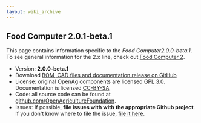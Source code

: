 ```yaml
---
layout: wiki_archive
---
```


## Food Computer 2.0.1-beta.1

This page contains information specific to the *Food
Computer2.0.0-beta.1*. To see general information for the 2.x line, check out
[Food Computer 2](../food_computer_2.md).

-   Version: **2.0.0-beta.1**
-   Download [BOM, CAD files and documentation release on
    GitHub](https://github.com/OpenAgInitiative/openag_pfc2/releases/tag/v2.0.0-beta)
-   License: original OpenAg components are licensed [GPL
    3.0](https://www.gnu.org/licenses/quick-guide-gplv3.html).
    Documentation is licensed
    [CC-BY-SA](https://creativecommons.org/licenses/by-sa/4.0/)
-   Code: all source code can be found at
    [github.com/OpenAgricultureFoundation](https://github.com/OpenAgricultureFoundation).
-   Issues: If possible, **file issues with with the appropriate Github
    project**. If you don\'t know where to file the issue, [file it
    here](https://github.com/OpenAgricultureFoundation/openag_brain/issues).
